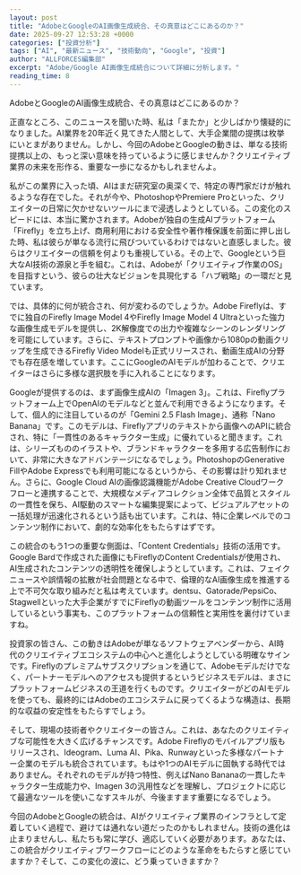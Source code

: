 ```yaml
---
layout: post
title: "AdobeとGoogleのAI画像生成統合、その真意はどこにあるのか？"
date: 2025-09-27 12:53:28 +0000
categories: ["投資分析"]
tags: ["AI", "最新ニュース", "技術動向", "Google", "投資"]
author: "ALLFORCES編集部"
excerpt: "Adobe/Google AI画像生成統合について詳細に分析します。"
reading_time: 8
---
```


AdobeとGoogleのAI画像生成統合、その真意はどこにあるのか？

正直なところ、このニュースを聞いた時、私は「またか」と少しばかり懐疑的になりました。AI業界を20年近く見てきた人間として、大手企業間の提携は枚挙にいとまがありません。しかし、今回のAdobeとGoogleの動きは、単なる技術提携以上の、もっと深い意味を持っているように感じませんか？クリエイティブ業界の未来を形作る、重要な一歩になるかもしれませんよ。

私がこの業界に入った頃、AIはまだ研究室の奥深くで、特定の専門家だけが触れるような存在でした。それが今や、PhotoshopやPremiere Proといった、クリエイターの日常に欠かせないツールにまで浸透しようとしている。この変化のスピードには、本当に驚かされます。Adobeが独自の生成AIプラットフォーム「Firefly」を立ち上げ、商用利用における安全性や著作権保護を前面に押し出した時、私は彼らが単なる流行に飛びついているわけではないと直感しました。彼らはクリエイターの信頼を何よりも重視している。その上で、Googleという巨大なAI技術の源泉と手を組む。これは、Adobeが「クリエイティブ作業のOS」を目指すという、彼らの壮大なビジョンを具現化する「ハブ戦略」の一環だと見ています。

では、具体的に何が統合され、何が変わるのでしょうか。Adobe Fireflyは、すでに独自のFirefly Image Model 4やFirefly Image Model 4 Ultraといった強力な画像生成モデルを提供し、2K解像度での出力や複雑なシーンのレンダリングを可能にしています。さらに、テキストプロンプトや画像から1080pの動画クリップを生成できるFirefly Video Modelも正式リリースされ、動画生成AIの分野でも存在感を増しています。ここにGoogleのAIモデルが加わることで、クリエイターはさらに多様な選択肢を手に入れることになります。

Googleが提供するのは、まず画像生成AIの「Imagen 3」。これは、Fireflyプラットフォーム上でOpenAIのモデルなどと並んで利用できるようになります。そして、個人的に注目しているのが「Gemini 2.5 Flash Image」、通称「Nano Banana」です。このモデルは、Fireflyアプリのテキストから画像へのAPIに統合され、特に「一貫性のあるキャラクター生成」に優れていると聞きます。これは、シリーズもののイラストや、ブランドキャラクターを多用する広告制作において、非常に大きなアドバンテージになるでしょう。PhotoshopのGenerative FillやAdobe Expressでも利用可能になるというから、その影響は計り知れません。さらに、Google Cloud AIの画像認識機能がAdobe Creative Cloudワークフローと連携することで、大規模なメディアコレクション全体で品質とスタイルの一貫性を保ち、AI駆動のスマートな編集提案によって、ビジュアルアセットの一括処理が迅速化されるという話も出ています。これは、特に企業レベルでのコンテンツ制作において、劇的な効率化をもたらすはずです。

この統合のもう1つの重要な側面は、「Content Credentials」技術の活用です。Google Bardで作成された画像にもFireflyのContent Credentialsが使用され、AI生成されたコンテンツの透明性を確保しようとしています。これは、フェイクニュースや誤情報の拡散が社会問題となる中で、倫理的なAI画像生成を推進する上で不可欠な取り組みだと私は考えています。dentsu、Gatorade/PepsiCo、Stagwellといった大手企業がすでにFireflyの動画ツールをコンテンツ制作に活用しているという事実も、このプラットフォームの信頼性と実用性を裏付けていますね。

投資家の皆さん、この動きはAdobeが単なるソフトウェアベンダーから、AI時代のクリエイティブエコシステムの中心へと進化しようとしている明確なサインです。Fireflyのプレミアムサブスクリプションを通じて、Adobeモデルだけでなく、パートナーモデルへのアクセスも提供するというビジネスモデルは、まさにプラットフォームビジネスの王道を行くものです。クリエイターがどのAIモデルを使っても、最終的にはAdobeのエコシステムに戻ってくるような構造は、長期的な収益の安定性をもたらすでしょう。

そして、現場の技術者やクリエイターの皆さん。これは、あなたのクリエイティブな可能性を大きく広げるチャンスです。Adobe Fireflyのモバイルアプリ版もリリースされ、Ideogram、Luma AI、Pika、Runwayといった多様なパートナー企業のモデルも統合されています。もはや1つのAIモデルに固執する時代ではありません。それぞれのモデルが持つ特性、例えばNano Bananaの一貫したキャラクター生成能力や、Imagen 3の汎用性などを理解し、プロジェクトに応じて最適なツールを使いこなすスキルが、今後ますます重要になるでしょう。

今回のAdobeとGoogleの統合は、AIがクリエイティブ業界のインフラとして定着していく過程で、避けては通れない道だったのかもしれません。技術の進化は止まりませんし、私たちも常に学び、適応していく必要があります。あなたは、この統合がクリエイティブワークフローにどのような革命をもたらすと感じていますか？そして、この変化の波に、どう乗っていきますか？

